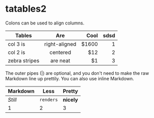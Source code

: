 tatables2
=========
Colons can be used to align columns.

| Tables        | Are           | Cool  |sdsd|
| ------------- |:-------------:| -----:|---:|
| col 3 is      | right-aligned | $1600 |1|
| col 2 is      | centered      |   $12 |2|
| zebra stripes | are neat      |    $1 |3|

The outer pipes (|) are optional, and you don't need to make the raw Markdown line up prettily. You can also use inline Markdown.

Markdown | Less | Pretty
--- | --- | ---
*Still* | `renders` | **nicely**
1 | 2 | 3
